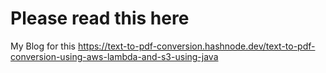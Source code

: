 <h1>Please read this here </h1>

My Blog for this <link> https://text-to-pdf-conversion.hashnode.dev/text-to-pdf-conversion-using-aws-lambda-and-s3-using-java </link>

